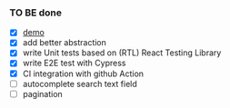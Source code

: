 ### TO BE done
- [x] [demo](https://search-flag.netlify.app/)
- [x] add better abstraction
- [x] write Unit tests based on (RTL) React Testing Library 
- [x] write E2E test with Cypress
- [x] CI integration with github Action 
- [ ] autocomplete search text field 
- [ ] pagination
